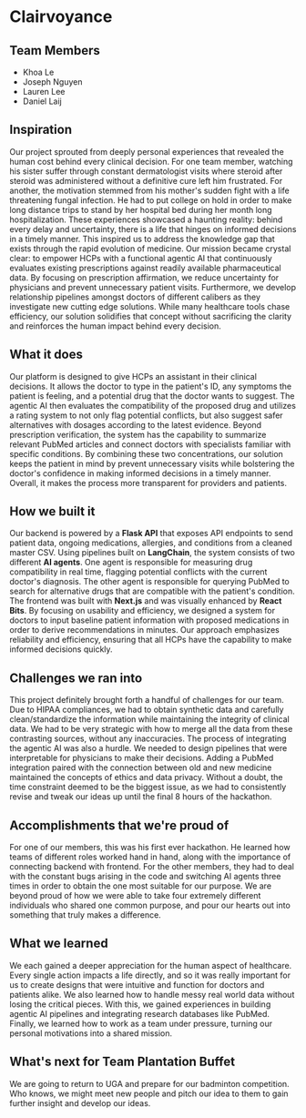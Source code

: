 # Clairvoyance

## Team Members
- Khoa Le
- Joseph Nguyen
- Lauren Lee
- Daniel Laij
  
## Inspiration
Our project sprouted from deeply personal experiences that revealed the human cost behind every clinical decision. For one team member, watching his sister suffer through constant dermatologist visits where steroid after steroid was administered without a definitive cure left him frustrated. For another, the motivation stemmed from his mother's sudden fight with a life threatening fungal infection. He had to put college on hold in order to make long distance trips to stand by her hospital bed during her month long hospitalization.
These experiences showcased a haunting reality: behind every delay and uncertainty, there is a life that hinges on informed decisions in a timely manner. This inspired us to address the knowledge gap that exists through the rapid evolution of medicine. Our mission became crystal clear: to empower HCPs with a functional agentic AI that continuously evaluates existing prescriptions against readily available pharmaceutical data. By focusing on prescription affirmation, we reduce uncertainty for physicians and prevent unnecessary patient visits. Furthermore, we develop relationship pipelines amongst doctors of different calibers as they investigate new cutting edge solutions. While many healthcare tools chase efficiency, our solution solidifies that concept without sacrificing the clarity and reinforces the human impact behind every decision.

## What it does
Our platform is designed to give HCPs an assistant in their clinical decisions. It allows the doctor to type in the patient's ID, any symptoms the patient is feeling, and a potential drug that the doctor wants to suggest. The agentic AI then evaluates the compatibility of the proposed drug and utilizes a rating system to not only flag potential conflicts, but also suggest safer alternatives with dosages according to the latest evidence. 
Beyond prescription verification, the system has the capability to summarize relevant PubMed articles and connect doctors with specialists familiar with specific conditions. By combining these two concentrations, our solution keeps the patient in mind by prevent unnecessary visits while bolstering the doctor's confidence in making informed decisions in a timely manner. Overall, it makes the process more transparent for providers and patients.

## How we built it
Our backend is powered by a **Flask API** that exposes API endpoints to send patient data, ongoing medications, allergies, and conditions from a cleaned master CSV. Using pipelines built on **LangChain**, the system consists of two different **AI agents**. One agent is responsible for measuring drug compatibility in real time, flagging potential conflicts with the current doctor's diagnosis. The other agent is responsible for querying PubMed to search for alternative drugs that are compatible with the patient's condition. The frontend was built with **Next.js** and was visually enhanced by **React Bits**. By focusing on usability and efficiency, we designed a system for doctors to input baseline patient information with proposed medications in order to derive recommendations in minutes.  Our approach emphasizes reliability and efficiency, ensuring that all HCPs have the capability to make informed decisions quickly.

## Challenges we ran into
This project definitely brought forth a handful of challenges for our team. Due to HIPAA compliances, we had to obtain synthetic data and carefully clean/standardize the information while maintaining the integrity of clinical data. We had to be very strategic with how to merge all the data from these contrasting sources, without any inaccuracies. 
The process of integrating the agentic AI was also a hurdle. We needed to design pipelines that were interpretable for physicians to make their decisions. Adding a PubMed integration paired with the connection between old and new medicine maintained the concepts of ethics and data privacy. Without a doubt, the time constraint deemed to be the biggest issue, as we had to consistently revise and tweak our ideas up until the final 8 hours of the hackathon. 
## Accomplishments that we're proud of
For one of our members, this was his first ever hackathon. He learned how teams of different roles worked hand in hand, along with the importance of connecting backend with frontend. For the other members, they had to deal with the constant bugs arising in the code and switching AI agents three times in order to obtain the one most suitable for our purpose. We are beyond proud of how we were able to take four extremely different individuals who shared one common purpose, and pour our hearts out into something that truly makes a difference.
## What we learned
We each gained a deeper appreciation for the human aspect of healthcare. Every single action impacts a life directly, and so it was really important for us to create designs that were intuitive and function for doctors and patients alike. We also learned how to handle messy real world data without losing the critical pieces. With this, we gained experiences in building agentic AI pipelines and integrating research databases like PubMed. Finally, we learned how to work as a team under pressure, turning our personal motivations into a shared mission.
## What's next for Team Plantation Buffet
We are going to return to UGA and prepare for our badminton competition. Who knows, we might meet new people and pitch our idea to them to gain further insight and develop our ideas.
